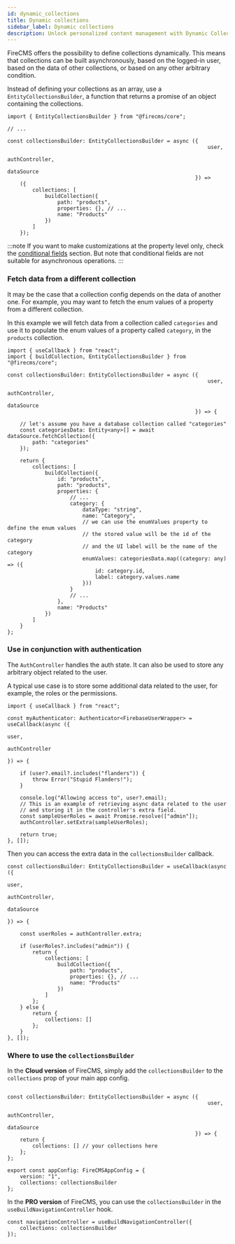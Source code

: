 ```yaml
---
id: dynamic_collections
title: Dynamic collections
sidebar_label: Dynamic collections
description: Unlock personalized content management with Dynamic Collections in FireCMS, where collections can adapt to the logged-in user's profile using asynchronous callbacks. Tailor your CMS with custom properties built on-the-fly, ensuring a highly responsive and secure environment that aligns with user roles and permissions. Through strategic utilization of `EntityCollectionsBuilder` and `AuthController`, dynamically generate data schemas suitable for each user, enhancing their CMS experience with intelligent, role-specific interfaces.
---
```


FireCMS offers the possibility to define collections dynamically. This means
that collections can be built asynchronously, based on the logged-in user,
based on the data of other collections, or based on any other arbitrary
condition.

Instead of defining your collections as an array, use a `EntityCollectionsBuilder`,
a function that returns a promise of an object containing the collections.

```tsx
import { EntityCollectionsBuilder } from "@firecms/core";

// ...

const collectionsBuilder: EntityCollectionsBuilder = async ({
                                                                user,
                                                                authController,
                                                                dataSource
                                                            }) =>
    ({
        collections: [
            buildCollection({
                path: "products",
                properties: {}, // ...
                name: "Products"
            })
        ]
    });
```

:::note
If you want to make customizations at the property level only, check the
[conditional fields](../properties/conditional_fields.md) section. But note that conditional fields are not
suitable for asynchronous operations.
:::

### Fetch data from a different collection

It may be the case that a collection config depends on the data of another
one. For example, you may want to fetch the enum values of a property from
a different collection.

In this example we will fetch data from a collection called `categories` and
use it to populate the enum values of a property called `category`, in the `products`
collection.

```tsx
import { useCallback } from "react";
import { buildCollection, EntityCollectionsBuilder } from "@firecms/core";

const collectionsBuilder: EntityCollectionsBuilder = async ({
                                                                user,
                                                                authController,
                                                                dataSource
                                                            }) => {

    // let's assume you have a database collection called "categories"
    const categoriesData: Entity<any>[] = await dataSource.fetchCollection({
        path: "categories"
    });

    return {
        collections: [
            buildCollection({
                id: "products",
                path: "products",
                properties: {
                    // ...
                    category: {
                        dataType: "string",
                        name: "Category",
                        // we can use the enumValues property to define the enum values
                        // the stored value will be the id of the category
                        // and the UI label will be the name of the category
                        enumValues: categoriesData.map((category: any) => ({
                            id: category.id,
                            label: category.values.name
                        }))
                    }
                    // ...
                },
                name: "Products"
            })
        ]
    }
};

```

### Use in conjunction with authentication

The `AuthController` handles the auth state. It can also be used to store any
arbitrary object related to the user.

A typical use case is to store some additional data related to the user, for
example, the roles or the permissions.

```tsx
import { useCallback } from "react";

const myAuthenticator: Authenticator<FirebaseUserWrapper> = useCallback(async ({
                                                                            user,
                                                                            authController
                                                                        }) => {

    if (user?.email?.includes("flanders")) {
        throw Error("Stupid Flanders!");
    }

    console.log("Allowing access to", user?.email);
    // This is an example of retrieving async data related to the user
    // and storing it in the controller's extra field.
    const sampleUserRoles = await Promise.resolve(["admin"]);
    authController.setExtra(sampleUserRoles);

    return true;
}, []);
```

Then you can access the extra data in the `collectionsBuilder` callback.

```tsx
const collectionsBuilder: EntityCollectionsBuilder = useCallback(async ({
                                                                            user,
                                                                            authController,
                                                                            dataSource
                                                                        }) => {

    const userRoles = authController.extra;

    if (userRoles?.includes("admin")) {
        return {
            collections: [
                buildCollection({
                    path: "products",
                    properties: {}, // ...
                    name: "Products"
                })
            ]
        };
    } else {
        return {
            collections: []
        };
    }
}, []);
```

### Where to use the `collectionsBuilder`

In the **Cloud version** of FireCMS, simply add the `collectionsBuilder` to the `collections` prop of your main app
config.

```tsx

const collectionsBuilder: EntityCollectionsBuilder = async ({
                                                                user,
                                                                authController,
                                                                dataSource
                                                            }) => {
    return {
        collections: [] // your collections here
    };
};

export const appConfig: FireCMSAppConfig = {
    version: "1",
    collections: collectionsBuilder
};
```

In the **PRO version** of FireCMS, you can use the `collectionsBuilder` in the `useBuildNavigationController` hook.

```tsx
const navigationController = useBuildNavigationController({
    collections: collectionsBuilder
});
```
